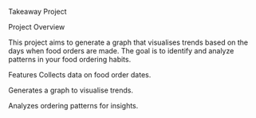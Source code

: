 Takeaway Project

Project Overview

This project aims to generate a graph that visualises trends based on the days when food orders are made. The goal is to identify and analyze patterns in your food ordering habits.

Features
Collects data on food order dates.

Generates a graph to visualise trends.

Analyzes ordering patterns for insights.
